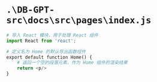 # `.\DB-GPT-src\docs\src\pages\index.js`

```py
# 导入 React 模块，用于处理 React 组件
import React from 'react';

# 定义名为 Home 的默认导出函数组件
export default function Home() {
    # 返回一个空的段落元素，作为 Home 组件的渲染结果
    return <p/>
}
```